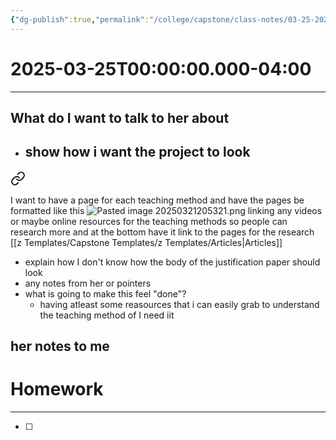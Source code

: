 ```yaml
---
{"dg-publish":true,"permalink":"/college/capstone/class-notes/03-25-2025/","tags":["one-on-one-meeting"]}
---
```


# 2025-03-25T00:00:00.000-04:00
---
## What do I want to talk to her about 
- show how i want the project to look 
	- 
<div class="transclusion internal-embed is-loaded"><a class="markdown-embed-link" href="/college/capstone/capstone-writing/how-do-i-want-the-project-to-look/" aria-label="Open link"><svg xmlns="http://www.w3.org/2000/svg" width="24" height="24" viewBox="0 0 24 24" fill="none" stroke="currentColor" stroke-width="2" stroke-linecap="round" stroke-linejoin="round" class="svg-icon lucide-link"><path d="M10 13a5 5 0 0 0 7.54.54l3-3a5 5 0 0 0-7.07-7.07l-1.72 1.71"></path><path d="M14 11a5 5 0 0 0-7.54-.54l-3 3a5 5 0 0 0 7.07 7.07l1.71-1.71"></path></svg></a><div class="markdown-embed">




I want to have a page for each teaching method and have the pages be formatted like this 
![Pasted image 20250321205321.png](/img/user/College/Capstone/PDFs%20and%20Images%20and%20Stuff/Pasted%20image%2020250321205321.png)
linking any videos or maybe online resources for the teaching methods so people can research more and at the bottom have it link to the pages for the research [[z Templates/Capstone Templates/z Templates/Articles\|Articles]]

</div></div>

- explain how I don't know how the body of the justification paper should look
- any notes from her or pointers 
- what is going to make this feel "done"?
	- having atleast some reasources that i can easily grab to understand the teaching method of I need iit
## her notes to me


# Homework
---
- [ ] 
